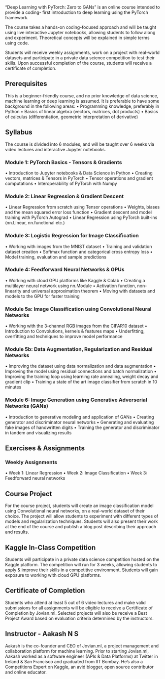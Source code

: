 “Deep Learning with PyTorch: Zero to GANs” is an online course intended to provide a coding- first introduction to deep learning using the PyTorch framework.

The course takes a hands-on coding-focused approach and will be taught using live interactive Jupyter notebooks, allowing students to follow along and experiment. Theoretical concepts will be explained in simple terms using code.

Students will receive weekly assignments, work on a project with real-world datasets and participate in a private data science competition to test their skills. Upon successful completion of the course, students will receive a certificate of completion.

## Prerequisites

This is a beginner-friendly course, and no prior knowledge of data science, machine learning or deep learning is assumed. It is preferable to have some background in the following areas:
• Programming knowledge, preferably in Python
• Basics of linear algebra (vectors, matrices, dot products)
• Basics of calculus (differentiation, geometric interpretation of derivative)

## Syllabus

The course is divided into 6 modules, and will be taught over 6 weeks via video lectures and interactive Jupyter notebooks.

### Module 1: PyTorch Basics - Tensors & Gradients

• Introduction to Jupyter notebooks & Data Science in Python • Creating vectors, matrices & Tensors in PyTorch
• Tensor operations and gradient computations
• Interoperability of PyTorch with Numpy

### Module 2: Linear Regression & Gradient Descent

• Linear Regression from scratch using Tensor operations
• Weights, biases and the mean squared error loss function
• Gradient descent and model training with PyTorch Autograd
• Linear Regression using PyTorch built-ins (nn.Linear, nn.functional etc.)

### Module 3: Logistic Regression for Image Classification

• Working with images from the MNIST dataset
• Training and validation dataset creation
• Softmax function and categorical cross entropy loss • Model training, evaluation and sample predictions

### Module 4: Feedforward Neural Networks & GPUs

• Working with cloud GPU platforms like Kaggle & Colab
• Creating a multilayer neural network using nn.Module
• Activation function, non-linearity and universal approximation theorem • Moving with datasets and models to the GPU for faster training

### Module 5a: Image Classification using Convolutional Neural Networks

• Working with the 3-channel RGB images from the CIFAR10 dataset
• Introduction to Convolutions, kernels & features maps
• Underfitting, overfitting and techniques to improve model performance

### Module 5b: Data Augmentation, Regularization and Residual Networks

• Improving the dataset using data normalization and data augmentation
• Improving the model using residual connections and batch normalization
• Improving the training loop using learning rate annealing, weight decay and gradient clip • Training a state of the art image classifier from scratch in 10 minutes

### Module 6: Image Generation using Generative Adverserial Networks (GANs)

• Introduction to generative modeling and application of GANs
• Creating generator and discriminator neural networks
• Generating and evaluating fake images of handwritten digits
• Training the generator and discriminator in tandem and visualizing results

## Exercises & Assignments

### Weekly Assignments

• Week 1: Linear Regression
• Week 2: Image Classification
• Week 3: Feedforward neural networks

## Course Project

For the course project, students will create an image classification model using Convolutional neural networks, on a real-world dataset of their choice. The project will allow students to experiment with different types of models and regularization techniques. Students will also present their work at the end of the course and publish a blog post describing their approach and results.

## Kaggle In-Class Competition

Students will participate in a private data science competition hosted on the Kaggle platform. The competition will run for 3 weeks, allowing students to apply & improve their skills in a competitive environment. Students will gain exposure to working with cloud GPU platforms.

## Certificate of Completion

Students who attend at least 5 out of 6 video lectures and make valid submissions for all assignments will be eligible to receive a Certificate of Completion by Jovian.ml. Selected projects will also be receive a Best Project Award based on evaluation criteria determined by the instructors.

## Instructor - Aakash N S

Aakash is the co-founder and CEO of Jovian.ml, a project management and collaboration platform for machine learning. Prior to starting Jovian.ml, Aakash worked as a software engineer (APIs & Data Platforms) at Twitter in Ireland & San Francisco and graduated from IIT Bombay. He’s also a Competitions Expert on Kaggle, an avid blogger, open source contributor and online educator.

